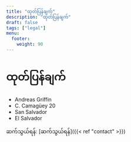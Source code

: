 ```yaml
---
title: "ထုတ်ပြန်ချက်"
description: "ထုတ်ပြန်ချက်"
draft: false
tags: ["legal"]
menu:
  footer:
    weight: 90
---
```


# ထုတ်ပြန်ချက်  


- Andreas Griffin
- C. Camagüey 20
- San Salvador
- El Salvador


ဆက်သွယ်ရန်: [ဆက်သွယ်ရန်]({{< ref "contact" >}})